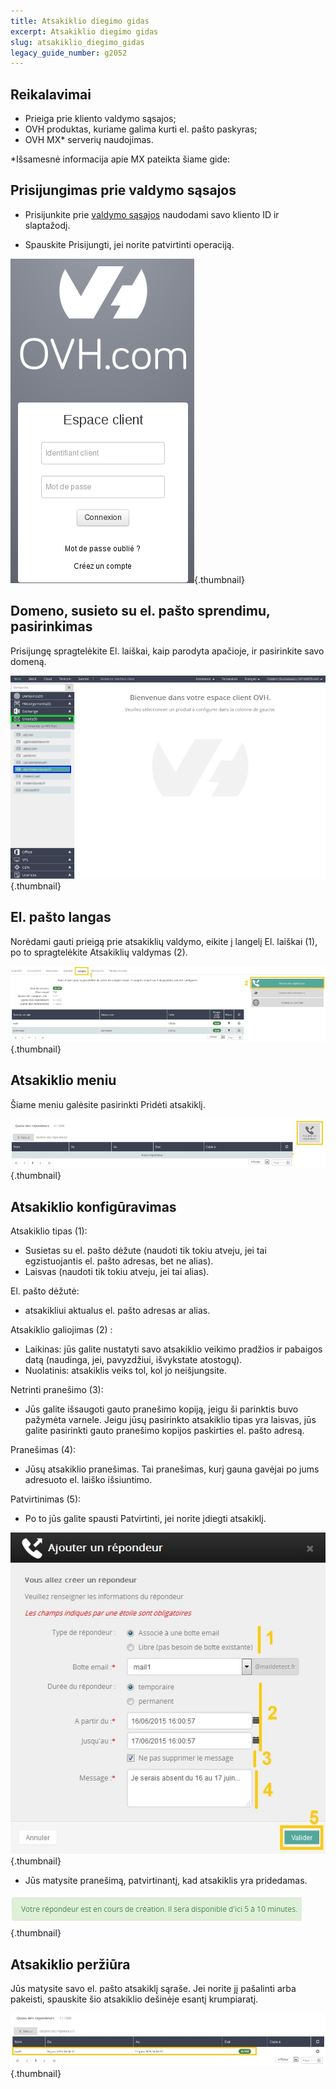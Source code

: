 ```yaml
---
title: Atsakiklio diegimo gidas
excerpt: Atsakiklio diegimo gidas
slug: atsakiklio_diegimo_gidas
legacy_guide_number: g2052
---
```



## Reikalavimai

- Prieiga prie kliento valdymo sąsajos;
- OVH produktas, kuriame galima kurti el. pašto paskyras;
- OVH MX* serverių naudojimas.


*Išsamesnė informacija apie MX pateikta šiame gide: []({legacy}2003)


## Prisijungimas prie valdymo sąsajos

- Prisijunkite prie [valdymo sąsajos](https://www.ovh.com/manager/web) naudodami savo kliento ID ir slaptažodį.

- Spauskite Prisijungti, jei norite patvirtinti operaciją.



![](images/img_3592.jpg){.thumbnail}


## Domeno, susieto su el. pašto sprendimu, pasirinkimas
Prisijungę spragtelėkite El. laiškai, kaip parodyta apačioje, ir pasirinkite savo domeną.

![](images/img_3600.jpg){.thumbnail}


## El. pašto langas
Norėdami gauti prieigą prie atsakiklių valdymo, eikite į langelį El. laiškai (1), po to spragtelėkite Atsakiklių valdymas (2).

![](images/img_3597.jpg){.thumbnail}


## Atsakiklio meniu
Šiame meniu galėsite pasirinkti Pridėti atsakiklį.

![](images/img_3598.jpg){.thumbnail}


## Atsakiklio konfigūravimas
Atsakiklio tipas (1):

- Susietas su el. pašto dėžute (naudoti tik tokiu atveju, jei tai egzistuojantis el. pašto adresas, bet ne alias).
- Laisvas (naudoti tik tokiu atveju, jei tai alias).

El. pašto dėžutė:
- atsakikliui aktualus el. pašto adresas ar alias.

Atsakiklio galiojimas (2) :
- Laikinas: jūs galite nustatyti savo atsakiklio veikimo pradžios ir pabaigos datą (naudinga, jei, pavyzdžiui, išvykstate atostogų).
- Nuolatinis: atsakiklis veiks tol, kol jo neišjungsite.  

Netrinti pranešimo (3):
- Jūs galite išsaugoti gauto pranešimo kopiją, jeigu ši parinktis buvo pažymėta varnele. Jeigu jūsų pasirinkto atsakiklio tipas yra laisvas, jūs galite pasirinkti gauto pranešimo kopijos paskirties el. pašto adresą.

Pranešimas (4):
- Jūsų atsakiklio pranešimas. Tai pranešimas, kurį gauna gavėjai po jums adresuoto el. laiško išsiuntimo.

Patvirtinimas (5):
- Po to jūs galite spausti Patvirtinti, jei norite įdiegti atsakiklį.



![](images/img_3589.jpg){.thumbnail}

- Jūs matysite pranešimą, patvirtinantį, kad atsakiklis yra pridedamas.



![](images/img_3590.jpg){.thumbnail}


## Atsakiklio peržiūra
Jūs matysite savo el. pašto atsakiklį sąraše. Jei norite jį pašalinti arba pakeisti, spauskite šio atsakiklio dešinėje esantį krumpiaratį.

![](images/img_3599.jpg){.thumbnail}


